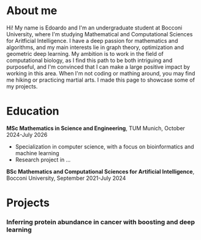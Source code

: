 # About me
Hi! My name is Edoardo and I'm an undergraduate student at Bocconi University, where I'm studying Mathematical and Computational Sciences for Aritficial Intelligence. I have a deep passion for mathematics and algorithms, and my main interests lie in graph theory, optimization and geometric deep learning. My ambition is to work in the field of computational biology, as I find this path to be both intriguing and purposeful, and I'm convinced that I can make a large positive impact by working in this area. When I'm not coding or mathing around, you may find me hiking or practicing martial arts. I made this page to showcase some of my projects.

# Education

**MSc Mathematics in Science and Engineering**, TUM Munich, October 2024-July 2026
- Specialization in computer science, with a focus on bioinformatics and machine learning
- Research project in ...

**BSc Mathematics and Computational Sciences for Artificial Intelligence**, Bocconi University, September 2021-July 2024

# Projects
### Inferring protein abundance in cancer with boosting and deep learning

